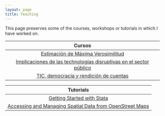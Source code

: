 ```yaml
---
layout: page
title: Teaching
---
```


This page preserves some of the courses, workshops or tutorials in which I have worked on.

<!--| Book |
| :---:  |
| [Dynamic Documents with Stata (Under Development)](training/dynamic-documents/dynamicdocs-stata.md)   |

| Talleres |
|:-------------:|
| [Inteligencia Artificial para el Analisis de Políticas Públicas](workshops/ia_politicas/ia_politicas.md) |-->

<!--| [Consumo de Datos para Toma de Decisiones](workshops/consumer/consumer.md)  |
| [Ciencias Sociales Computacionales](training/ciencias-sociales-computacionales.md)   |-->

| Cursos  |
|:-------------:|
| [Estimación de Máxima Verosimilitud](courses/mle/mle.md) |
| [Implicaciones de las technologías disruptivas en el sector público](courses/Implicaciones_disruptivas/Implicaciones_disruptivas.md) |
| [TIC, democracia y rendición de cuentas](courses/tic_democracia/tic_democracia.md)  |

| Tutorials  |
|:-------------:|
| [Getting Started with Stata](training/stata/stata.md)  |
| [Accessing and Managing Spatial Data from OpenStreet Maps](tutorials/getting-data-osm.md) |

<!--| [Learning Statistics with Simulations]()   |-->




<!-- NAVIGATION TOOLS
<a href="/teaching">Teaching Menu</a>
<a onclick="window.history.back()">Back</a>
[Home2]({{ site.url }}/)
<a href='{{site.url}}/'>Home3</a-->

